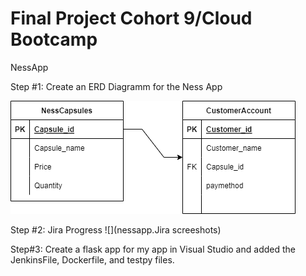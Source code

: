 # Final Project Cohort 9/Cloud Bootcamp

NessApp 

Step #1:
Create an ERD Diagramm for the Ness App

![](nessapp.drawio.png)

Step #2:
Jira Progress
![](nessapp.Jira screeshots)

Step#3:
Create a flask app for my app in Visual Studio and added the JenkinsFile, Dockerfile, and testpy files.
